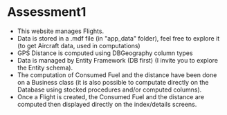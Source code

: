 # Assessment1

- This website manages Flights.
- Data is stored in a .mdf file (in "app_data" folder), feel free to explore it (to get Aircraft data, used in computations)
- GPS Distance is computed using DBGeography column types 
- Data is managed by Entity Framework (DB first) (I invite you to explore the Entity schema).
- The computation of Consumed Fuel and the distance have been done on a Business class (it is also possible to computate directly on the Database using stocked procedures and/or computed columns).
- Once a Flight is created, the Consumed Fuel and the distance are computed then displayed directly on the index/details screens.
